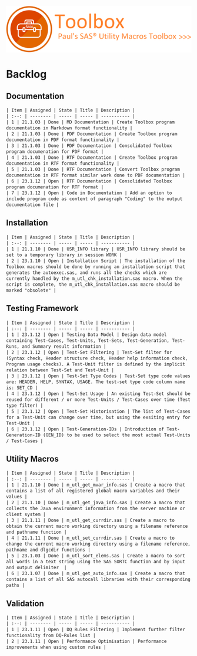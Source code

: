 ![misc/images/doc_banner.png](misc/images/banner.png)
# 
# Backlog

## Documentation

    | Item | Assigned | State | Title | Description |
    | :--: | -------- | ----- | ----- | ----------- |
    | 1 | 21.1.03 | Done | MD Documentation | Create Toolbox program documentation in Markdown format functionality |
    | 2 | 21.1.03 | Done | PDF Documentation | Create Toolbox program documentation in PDF format functionality |
    | 3 | 21.1.03 | Done | PDF Documentation | Consolidated Toolbox program documenation for PDF format |
    | 4 | 21.1.03 | Done | RTF Documentation | Create Toolbox program documentation in RTF format functionality |
    | 5 | 21.1.03 | Done | RTF Documentation | Convert Toolbox program documentation in RTF format similar work done to PDF documentation |
    | 6 | 23.1.12 | Open | RTF Documentation | Consolidated Toolbox program documenation for RTF format |
    | 7 | 23.1.12 | Open | Code in Documentation | Add an option to include program code as content of paragraph "Coding" to the output documentation file |
    
## Installation

    | Item | Assigned | State | Title | Description |
    | :--: | -------- | ----- | ----- | ----------- |
    | 1 | 21.1.10 | Done | USR_INFO library | USR_INFO library should be set to a temporary library in session WORK |
    | 2 | 23.1.10 | Open | Installation Script | The installation of the Toolbox macros should be done by running an installation script that generates the autoexec.sas, and runs all the checks which are currently handled by the m_utl_chk_installation.sas macro. When the script is complete, the m_utl_chk_installation.sas macro should be marked "obsolete" |

## Testing Framework

    | Item | Assigned | State | Title | Description |
    | :--: | -------- | ----- | ----- | ----------- |
    | 1 | 23.1.12 | Open | Testing Data Model | Design data model containing Test-Cases, Test-Units, Test-Sets, Test-Generation, Test-Runs, and Summary result information |
    | 2 | 23.1.12 | Open | Test-Set Filtering | Test-Set filter for (Syntax check, Header structure check, Header help information check, Program usage checks). A Test-Unit filter is defined by the implicit relation between Test-Set and Test-Unit |
    | 3 | 23.1.12 | Open | Test-Set Type Codes | Test-Set type code values are: HEADER, HELP, SYNTAX, USAGE. The test-set type code column name is: SET_CD |
    | 4 | 23.1.12 | Open | Test-Set Usage | An existing Test-Set should be reused for different / or more Test-Units / Test-Cases over time (Test type filter) |
    | 5 | 23.1.12 | Open | Test-Set Historisation | The list of Test-Cases for a Test-Unit can change over time, but using the exsiting entry for Test-Unit |
    | 6 | 23.1.12 | Open | Test-Generation-IDs | Introduction of Test-Generation-ID (GEN_ID) to be used to select the most actual Test-Units / Test-Cases |

## Utility Macros

    | Item | Assigned | State | Title | Description |
    | :--: | -------- | ----- | ----- | ----------- |
    | 1 | 21.1.10 | Done | m_utl_get_mvar_info.sas | Create a macro that contains a list of all registered global macro variables and their values |
    | 2 | 21.1.10 | Done | m_utl_get_java_info.sas | Create a macro that collects the Java environment information from the server machine or client system |
    | 3 | 21.1.11 | Done | m_utl_get_currdir.sas | Create a macro to obtain the current macro working directory using a filename reference and pathname function |
    | 4 | 21.1.11 | Done | m_utl_set_currdir.sas | Create a macro to change the current macro working directory using a filename reference, pathname and dlgcdir functions |
    | 5 | 23.1.03 | Done | m_utl_sort_elems.sas | Create a macro to sort all words in a text string using the SAS SORTC function and by input and output delimiter  |
    | 6 | 23.1.07 | Done | m_utl_get_auto_info.sas | Create a macro that contains a list of all SAS autocall libraries with their corresponding paths |

## Validation

    | Item | Assigned | State | Title | Description |
    | :--: | -------- | ----- | ----- | ----------- |
    | 1 | 23.1.11 | Open | DQ Rules Filtering | Implement further filter functionality from DQ-Rules list |
    | 2 | 23.1.11 | Open | Performance Optimisation | Performance improvements when using custom rules |
